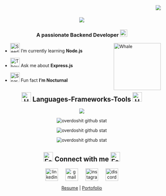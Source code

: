 <img align="right" src="https://visitor-badge.laobi.icu/badge?page_id=overdoshit.overdoshit" />

<h1 align="center">
    <img src="https://readme-typing-svg.herokuapp.com/?font=Righteous&size=35&center=true&vCenter=true&width=500&height=70&duration=3500&pause=500&lines=Hi+There!+👋🏼;+I'm+Faiz+Kurniawan!;+Backend+Developer;Cyber+Security+Enthusiast;" />
</h1>
<h3 align="center">
    A passionate Backend Developer <img src="https://raw.githubusercontent.com/Tarikul-Islam-Anik/Microsoft-Teams-Animated-Emojis/master/Emojis/Travel%20and%20places/Star.png" alt="Star" width="23" height="23" />
</h3>

<img align="right" src="https://raw.githubusercontent.com/Tarikul-Islam-Anik/Microsoft-Teams-Animated-Emojis/master/Emojis/Animals/Spouting%20Whale.png" alt="Whale" width="150" height="150">

- <img src="https://raw.githubusercontent.com/Tarikul-Islam-Anik/Microsoft-Teams-Animated-Emojis/master/Emojis/Animals/Seedling.png" alt="Seedling" width="30" height="30" /> I’m currently learning **Node.js**

- <img src="https://raw.githubusercontent.com/Tarikul-Islam-Anik/Microsoft-Teams-Animated-Emojis/master/Emojis/Smilies/Thought%20Balloon.png" alt="Thought Balloon" width="30" height="30" /> Ask me about **Express.js**

- <img src="https://raw.githubusercontent.com/Tarikul-Islam-Anik/Microsoft-Teams-Animated-Emojis/master/Emojis/Activities/Sparkles.png" alt="Sparkles" width="30" height="30" /> Fun fact **I’m Nocturnal**

<h2 align="center">
    <img src="https://raw.githubusercontent.com/Tarikul-Islam-Anik/Microsoft-Teams-Animated-Emojis/master/Emojis/Objects/Hammer%20and%20Wrench.png" alt="Hammer and Wrench" width="30" height="30" />
    Languages-Frameworks-Tools
    <img src="https://raw.githubusercontent.com/Tarikul-Islam-Anik/Microsoft-Teams-Animated-Emojis/master/Emojis/Objects/Hammer%20and%20Wrench.png" alt="Hammer and Wrench" width="30" height="30" />
</h2>
<p align="center">
    <img src="https://skillicons.dev/icons?i=nodejs,express,html,css,js,php,python,laravel,bootstrap,git,gcp,firebase,cloudflare,mysql,postgres,sequelize,nginx,linux,ubuntu,kali,bash,windows,powershell,docker,figma,postman,fastapi,flask,selenium,vscode&theme=dark&perline=15" /><br>
</p>

<p align="center"><img src="https://github-readme-stats.vercel.app/api/top-langs/?username=overdoshit&hide_progress=true&border_color=4B8DDA&theme=github_dark" alt="overdoshit github stat" /></p>
<p align="center"><img src="https://github-readme-stats.vercel.app/api?username=overdoshit&border_color=4B8DDA&hide_rank=true&show_icons=true&include_all_commits=true&theme=github_dark" alt="overdoshit github stat" /></p>
<p align="center"><img src="https://streak-stats.demolab.com/?user=overdoshit&stroke=4B8DDA&border=4B8DDA&fire=61DAFB&hide_total_contributions=true&theme=github-dark-blue" alt="overdoshit github stat" /></p>

<h2 align="center">
    <img src="https://raw.githubusercontent.com/Tarikul-Islam-Anik/Microsoft-Teams-Animated-Emojis/master/Emojis/Hand%20gestures/Folded%20Hands%20Medium-Light%20Skin%20Tone.png" alt="Folded Hands Medium Light Skin Tone" width="30" height="30" /> 
    Connect with me 
    <img src="https://raw.githubusercontent.com/Tarikul-Islam-Anik/Microsoft-Teams-Animated-Emojis/master/Emojis/Hand%20gestures/Folded%20Hands%20Medium-Light%20Skin%20Tone.png" alt="Folded Hands Medium Light Skin Tone" width="30" height="30" />
</h2>
<p align="center">
  <a href="https://linkedin.com/in/faizkurniawan" target="blank"><img align="center" src="https://skillicons.dev/icons?i=linkedin" alt="linkedin" height="40" hspace="10" /></a>
  <a href="https://mail.google.com/mail/?view=cm&fs=1&to=faiz.kurnicloud@gmail.com" target="blank"><img align="center" src="https://skillicons.dev/icons?i=gmail" alt="gmail" height="40" hspace="10" /></a>
  <a href="https://instagram.com/faizzkrnwn" target="blank"><img align="center" src="https://skillicons.dev/icons?i=instagram" alt="instagram" height="40" hspace="10" /></a>
  <a href="https://discord.com/users/445547884083937300" target="blank"><img align="center" src="https://skillicons.dev/icons?i=discord" alt="discord" height="40" hspace="10" /></a>
</p>
<p align="center">
  <a href="https://drive.google.com/file/d/1ukkLizMsvtXJ4X7LMTGvq6MWf_uvcRdZ/view?usp=sharing" target="blank">Resume</a>
  <a> | </a>
  <a href="https://drive.google.com/file/d/1vIz--U02xFj8rAlu19QanmwehKVTEUYs/view?usp=sharing" target="blank">Portofolio</a>
</p>
